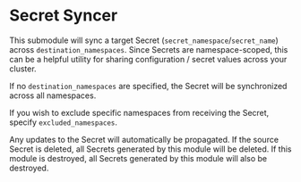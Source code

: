 # Secret Syncer

This submodule will sync a target Secret (`secret_namespace`/`secret_name`) across `destination_namespaces`. Since Secrets
are namespace-scoped, this can be a helpful utility for sharing configuration / secret values across your cluster.

If no `destination_namespaces` are specified, the Secret will be synchronized across all namespaces.

If you wish to exclude specific namespaces from receiving the Secret, specify `excluded_namespaces`.

Any updates to the Secret will automatically be propagated. If the source Secret is deleted, all Secrets generated by this
module will be deleted. If this module is destroyed, all Secrets generated by this module will also be destroyed.